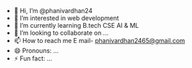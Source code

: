 - 👋 Hi, I’m @phanivardhan24
- 👀 I’m interested in web development
- 🌱 I’m currently learning B.tech CSE AI & ML
- 💞️ I’m looking to collaborate on ...
- 📫 How to reach me E mail- phanivardhan2465@gmail.com
- 😄 Pronouns: ...
- ⚡ Fun fact: ...

<!---
phanivardhan24/phanivardhan24 is a ✨ special ✨ repository because its `README.md` (this file) appears on your GitHub profile.
You can click the Preview link to take a look at your changes.
--->
